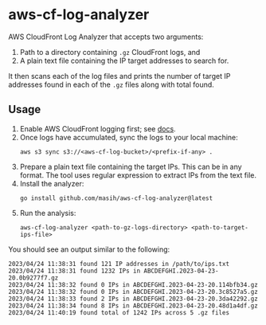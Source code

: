 # aws-cf-log-analyzer

AWS CloudFront Log Analyzer that accepts two arguments:
1. Path to a directory containing `.gz` CloudFront logs, and
2. A plain text file containing the IP target addresses to search for.

It then scans each of the log files and prints the number of target IP addresses found in each of the `.gz` files along with total found.


## Usage

1. Enable AWS CloudFront logging first; see [docs](https://docs.aws.amazon.com/AmazonCloudFront/latest/DeveloperGuide/AccessLogs.html#access-logs-analyzing).
2. Once logs have accumulated, sync the logs to your local machine:
   ```shell
   aws s3 sync s3://<aws-cf-log-bucket>/<prefix-if-any> . 
   ```
3. Prepare a plain text file containing the target IPs. This can be in any format. The tool uses regular expression to extract IPs from the text file.
4. Install the analyzer:
   ```shell
   go install github.com/masih/aws-cf-log-analyzer@latest
   ```
5. Run the analysis:
   ```shell
   aws-cf-log-analyzer <path-to-gz-logs-directory> <path-to-target-ips-file>
   ```

You should see an output similar to the following:

```text
2023/04/24 11:38:31 found 121 IP addresses in /path/to/ips.txt
2023/04/24 11:38:31 found 1232 IPs in ABCDEFGHI.2023-04-23-20.0b9277f7.gz
2023/04/24 11:38:32 found 0 IPs in ABCDEFGHI.2023-04-23-20.114bfb34.gz
2023/04/24 11:38:32 found 0 IPs in ABCDEFGHI.2023-04-23-20.3c8527a5.gz
2023/04/24 11:38:33 found 2 IPs in ABCDEFGHI.2023-04-23-20.3da42292.gz
2023/04/24 11:38:34 found 8 IPs in ABCDEFGHI.2023-04-23-20.48d1a4df.gz
2023/04/24 11:40:19 found total of 1242 IPs across 5 .gz files
```
